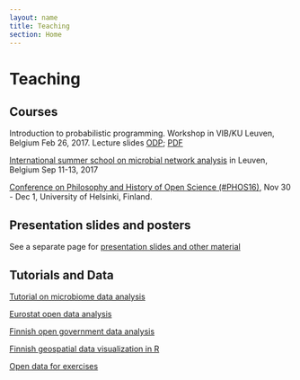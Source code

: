 ```yaml
---
layout: name
title: Teaching
section: Home
---
```


Teaching
=======


Courses
-----

Introduction to probabilistic programming. Workshop in VIB/KU Leuven, Belgium Feb 26, 2017. Lecture slides [ODP](https://github.com/antagomir/antagomir.github.io/blob/master/files/publications/slides/20180226-rstan-VIB.odp); [PDF](https://github.com/antagomir/antagomir.github.io/blob/master/files/publications/slides/20180226-rstan-VIB.pdf)

[International summer school on microbial network analysis](http://psbweb05.psb.ugent.be/conet/econetschool/index.php) in Leuven, Belgium Sep 11-13, 2017

[Conference on Philosophy and History of Open Science (#PHOS16)](https://www.helsinki.fi/en/researchgroups/helsinki-digital-humanities/phos16-conference), Nov 30 - Dec 1, University of Helsinki, Finland.


Presentation slides and posters
-----

See a separate page for [presentation slides and other material](../talks/)


Tutorials and Data
----------

<div class="section2" markdown="1">

[Tutorial on microbiome data analysis](http://microbiome.github.io/microbiome/)  

[Eurostat open data analysis](https://github.com/rOpenGov/eurostat/blob/master/vignettes/eurostat_tutorial.md)

[Finnish open government data analysis](https://github.com/rOpenGov/sorvi/blob/master/vignettes/sorvi_tutorial.md)

[Finnish geospatial data visualization in R](https://github.com/rOpenGov/gisfin/blob/master/vignettes/gisfin_tutorial.md)

[Open data for exercises](/data/) 

</div>





<!--I provide teaching in the following areas:

- Data analysis, computational science and machine learning
- Microbial ecology and functional genomics  
- Digital humanities and computational social science
- Open science (data, software, reproducibility and other aspects)
-->





